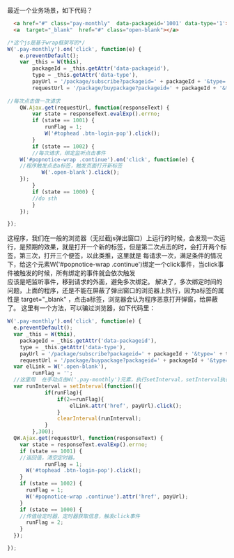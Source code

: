 最近一个业务场景，如下代码？
```html
  <a href="#" class="pay-monthly"  data-packageid='1001' data-type='1'>立即购买</a>
  <a  target="_blank"  href="#" class="open-blank"></a>

```

```js
/*这个js是基于wrap框架写的*/
W('.pay-monthly').on('click', function(e) {
	e.preventDefault();
	var _this = W(this),
		packageId = _this.getAttr('data-packageid'),
		type = _this.getAttr('data-type'),
		payUrl = '/package/subscribe?packageid=' + packageId + '&type=' + type,
		requestUrl = '/package/buypackage?packageid=' + packageId + '&type=' + type;
		
//每次点击做一次请求
	QW.Ajax.get(requestUrl, function(responseText) {
		var state = responseText.evalExp().errno;
		if (state == 1001) {
            runFlag = 1;
			W('#tophead .btn-login-pop').click();
		}
		if (state == 1002) {
		//每次请求，绑定监听点击事件
    W('#popnotice-wrap .continue').on('click', function(e) {
    //程序触发点击a标签，触发页面打开新标签
           W('.open-blank').click();
    });
		}
		if (state == 1000) {
		//do sth
		}
	});

});

```

这程序，我们在一般的浏览器（无拦截js弹出窗口）上运行的时候，会发现一次运行，是预期的效果，就是打开一个新的标签，但是第二次点击的时，会打开两个标签，第三次，打开三个便签，以此类推，这里就是 每请求一次，满足条件的情况下，给这个元素W('#popnotice-wrap .continue')绑定一个click事件，当click事件被触发的时候，所有绑定的事件就会依次触发<br>
应该是吧监听事件，移到请求的外面，避免多次绑定。
解决了，多次绑定时间的问题，上面的程序，还是不能在屏蔽了弹出窗口的浏览器上执行，因为a标签的属性是 target="_blank" ，点击a标签，浏览器会认为程序恶意打开弹窗，给屏蔽了。
这里有一个方法，可以骗过浏览器，如下代码里：


```js
W('.pay-monthly').on('click', function(e) {
  e.preventDefault();
  var _this = W(this),
    packageId = _this.getAttr('data-packageid'),
    type = _this.getAttr('data-type'),
    payUrl = '/package/subscribe?packageid=' + packageId + '&type=' + type,
    requestUrl = '/package/buypackage?packageid=' + packageId + '&type=' + type;
  var elLink = W('.open-blank'),
        runFlag = '';
  //这里用  在手动点击W('.pay-monthly')元素，执行setInterval，setInterval执行的点击事件，浏览器，就不会屏蔽掉了。
  var runInterval = setInterval(function(){
            if(runFlag){
                if(2==runFlag){
                    elLink.attr('href', payUrl).click();
                }
                clearInterval(runInterval);
            }
        },300);
  QW.Ajax.get(requestUrl, function(responseText) {
    var state = responseText.evalExp().errno;
    if (state == 1001) {
    //返回值，清空定时器。
            runFlag = 1;
      W('#tophead .btn-login-pop').click();
    }
    if (state == 1002) {
      runFlag = 1;
      W('#popnotice-wrap .continue').attr('href', payUrl);
    }
    if (state == 1000) {
    //传值给定时器，定时器获取信息，触发click事件
      runFlag = 2;
    }
  });

});
```
